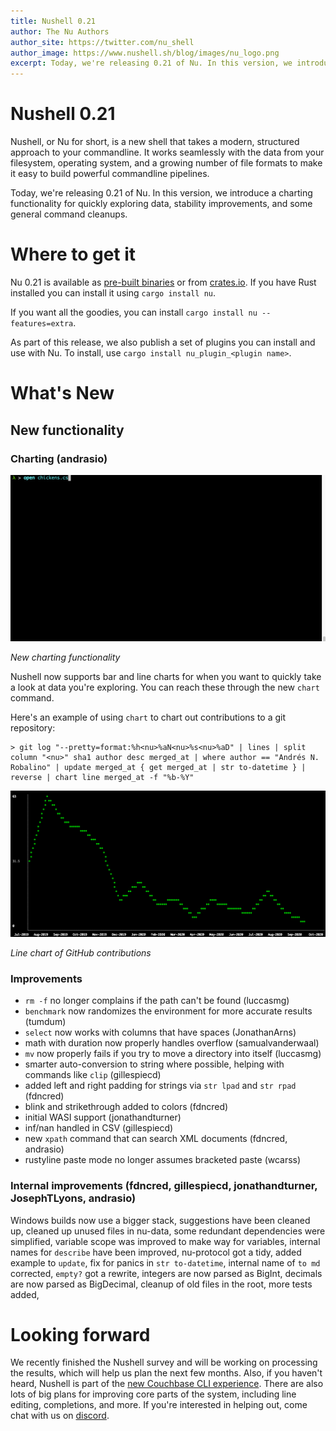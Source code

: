 ```yaml
---
title: Nushell 0.21
author: The Nu Authors
author_site: https://twitter.com/nu_shell
author_image: https://www.nushell.sh/blog/images/nu_logo.png
excerpt: Today, we're releasing 0.21 of Nu. In this version, we introduce a charting functionality for quickly exploring data, stability improvements, and some general command cleanups.
---
```


# Nushell 0.21

Nushell, or Nu for short, is a new shell that takes a modern, structured approach to your commandline. It works seamlessly with the data from your filesystem, operating system, and a growing number of file formats to make it easy to build powerful commandline pipelines.

Today, we're releasing 0.21 of Nu. In this version, we introduce a charting functionality for quickly exploring data, stability improvements, and some general command cleanups.

# Where to get it

Nu 0.21 is available as [pre-built binaries](https://github.com/nushell/nushell/releases/tag/0.21.0) or from [crates.io](https://crates.io/crates/nu). If you have Rust installed you can install it using `cargo install nu`.

If you want all the goodies, you can install `cargo install nu --features=extra`.

As part of this release, we also publish a set of plugins you can install and use with Nu. To install, use `cargo install nu_plugin_<plugin name>`.

# What's New

## New functionality

### Charting (andrasio)

![animation of building different types of bar charts](../assets/images/0_21_bar_charts.gif)

_New charting functionality_

Nushell now supports bar and line charts for when you want to quickly take a look at data you're exploring.  You can reach these through the new `chart` command.

Here's an example of using `chart` to chart out contributions to a git repository:

```
> git log "--pretty=format:%h<nu>%aN<nu>%s<nu>%aD" | lines | split column "<nu>" sha1 author desc merged_at | where author == "Andrés N. Robalino" | update merged_at { get merged_at | str to-datetime } | reverse | chart line merged_at -f "%b-%Y"
```

![line chart of github contributions](../assets/images/0_21_line_chart.png)

_Line chart of GitHub contributions_

### Improvements

* `rm -f` no longer complains if the path can't be found (luccasmg)
* `benchmark` now randomizes the environment for more accurate results (tumdum)
* `select` now works with columns that have spaces (JonathanArns)
* math with duration now properly handles overflow (samualvanderwaal)
* `mv` now properly fails if you try to move a directory into itself (luccasmg)
* smarter auto-conversion to string where possible, helping with commands like `clip` (gillespiecd)
* added left and right padding for strings via `str lpad` and `str rpad` (fdncred)
* blink and strikethrough added to colors (fdncred)
* initial WASI support (jonathandturner)
* inf/nan handled in CSV (gillespiecd)
* new `xpath` command that can search XML documents (fdncred, andrasio)
* rustyline paste mode no longer assumes bracketed paste (wcarss)

### Internal improvements (fdncred, gillespiecd, jonathandturner, JosephTLyons, andrasio)

Windows builds now use a bigger stack, suggestions have been cleaned up, cleaned up unused files in nu-data, some redundant dependencies were simplified, variable scope was improved to make way for variables, internal names for `describe` have been improved, nu-protocol got a tidy, added example to `update`, fix for panics in `str to-datetime`, internal name of `to md` corrected, `empty?` got a rewrite, integers are now parsed as BigInt, decimals are now parsed as BigDecimal, cleanup of old files in the root, more tests added, 

# Looking forward

We recently finished the Nushell survey and will be working on processing the results, which will help us plan the next few months. Also, if you haven't heard, Nushell is part of the [new Couchbase CLI experience](http://couchbase.sh). There are also lots of big plans for improving core parts of the system, including line editing, completions, and more. If you're interested in helping out, come chat with us on [discord](https://discord.gg/NtAbbGn).